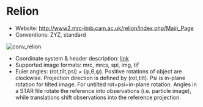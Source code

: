 # Relion

* Website: http://www2.mrc-lmb.cam.ac.uk/relion/index.php/Main_Page
* Conventions: ZYZ, standard

![conv_relion](https://cloud.githubusercontent.com/assets/6952870/7273520/d7c53cbc-e8f4-11e4-942a-6fcd776bdc31.png)

* Coordinate system & header description: [link](https://www3.mrc-lmb.cam.ac.uk/relion/index.php/Conventions_%26_File_formats)
* Supported image formats: mrc, mrcs, spi, img, tif
* Euler angles: (rot,tilt,psi) = (φ,θ,ψ). Positive rotations of object are clockwise. Projection direction is defined by (rot,tilt).
Psi is in-plane rotation for tilted image. For untilted rot=psi=in-plane rotation. Angles in a STAR file rotate the reference into observations (i.e. particle image), while translations shift observations into the reference projection.

